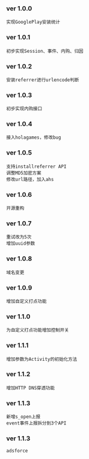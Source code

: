 
### ver 1.0.0
    实现GooglePlay安装统计

### ver 1.0.1
    初步实现Session、事件、内购、归因

### ver 1.0.2
    安装referrer进行urlencode判断

### ver 1.0.3
    初步实现内购接口

### ver 1.0.4
    接入holagames，修改bug

### ver 1.0.5
    支持installreferrer API
    调整MD5加密方案
    修改url路径，加入ahs

### ver 1.0.6
    开源重构

### ver 1.0.7
    重试改为5次
    增加uuid参数

### ver 1.0.8
    域名变更
    
### ver 1.0.9
    增加自定义打点功能
    
### ver 1.1.0
    为自定义打点功能增加控制开关

### ver 1.1.1
    增加参数为Activity的初始化方法

### ver 1.1.2
    增加HTTP DNS穿透功能

### ver 1.1.3
    新增s_open上报
    event事件上报拆分到3个API

### ver 1.1.3
    adsforce

